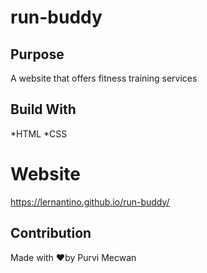 # run-buddy

## Purpose
A website that offers fitness training services

## Build With
*HTML
*CSS


# Website
https://lernantino.github.io/run-buddy/

## Contribution
Made with ❤️by Purvi Mecwan
